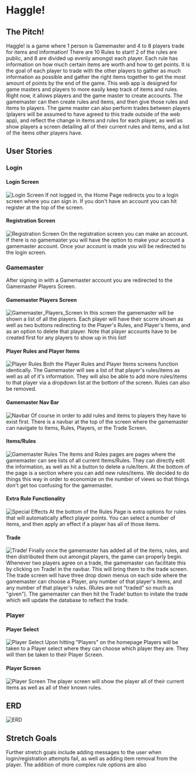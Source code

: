 # Haggle!
## The Pitch!
Haggle! is a game where 1 person is Gamemaster and 4 to 8 players trade for items and information! There are 10 Rules to start! 2 of the rules are public, and 8 are divided up evenly amongst each player. Each rule has information on how much certain items are worth and how to get points. It is the goal of each player to trade with the other players to gather as much information as possible and gather the right items together to get the most amount of points by the end of the game. This web app is designed for game masters and players to more easily keep track of items and rules. Right now, it allows players and the game master to create accounts. The gamemaster can then create rules and items, and then give those rules and items to players. The game master can also perform trades between players (players will be assumed to have agreed to this trade outside of the web app), and reflect the change in items and rules for each player, as well as show players a screen detailing all of their current rules and items, and a list of the items other players have. 
## User Stories
### Login
#### Login Screen
![Login Screen](haggle_screenshots/login.png)
If not logged in, the Home Page redirects you to a login screen where you can sign in. If you don't have an account you can hit register at the top of the screen.
#### Registration Screen
![Registration Screen](haggle_screenshots/register.png)
On the registration screen you can make an account. If there is no gamemaster you will have the option to make your account a gamemaster account. Once your account is made you will be redirected to the login screen.
### Gamemaster
After signing in with a Gamemaster account you are redirected to the Gamemaster Players Screen.
#### Gamemaster Players Screen
![Gamemaster_Players_Screen](haggle_screenshots/gamemaster_players.png)
In this screen the gamemaster will be shown a list of all the players. Each player will have their scorre shown as well as two buttons redirecting to the Player's Rules, and Player's Items, and as an option to delete that player. Note that player accounts have to be created first for any players to show up in this list!
#### Player Rules and Player Items
![Player Rules](haggle_screenshots/player_rules.png)
Both the Player Rules and Player Items screens function identically. The Gamemaster will see a list of that player's rules/items as well as all of it's information. They will also be able to add more rules/items to that player via a dropdown list at the bottom of the screen. Rules can also be removed.
#### Gamemaster Nav Bar
![Navbar](haggle_screenshots/navbar.png)
Of course in order to add rules and items to players they have to exist first. There is a navbar at the top of the screen where the gamemaster can navigate to Items, Rules, Players, or the Trade Screen.
#### Items/Rules
![Gamemaster Rules](haggle_screenshots/gamemaster_rules.png)
The Items and Rules pages are pages where the gamemaster can see lists of all current Items/Rules. They can directly edit the information, as well as hit a button to delete a rule/item. At the bottom of the page is a section where you can add new rules/items. We decided to do things this way in order to economize on the number of views so that things don't get too confusing for the gamemaster.
#### Extra Rule Functionality
![Special Effects](haggle_screenshots/special_effects.png)
At the bottom of the Rules Page is extra options for rules that will automatically affect player points. You can select a number of items, and then apply an effect if a player has all of those items.
#### Trade
![Trade!](haggle_wireframes/route_gamemaster_trade.png)
Finally once the gamemaster has added all of the items, rules, and then distributed them out amongst players, the game can properly begin. Whenever two players agree on a trade, the gamemaster can facilitate this by clicking on Trade! in the navbar. This will bring them to the trade screen. The trade screen will have three drop down menus on each side where the gamemaster can choose a Player, any number of that player's items, and any number of that player's rules. (Rules are not "traded" so much as "given"). The gamemaster can then hit the Trade! button to initate the trade which will update the database to reflect the trade.
### Player
#### Player Select
![Player Select](haggle_wireframes/route_players.png)
Upon hitting "Players" on the homepage Players will be taken to a Player select where they can choose which player they are. They will then be taken to their Player Screen.
#### Player Screen
![Player Screen](haggle_wireframes/player_wireframe.png)
The player screen will show the player all of their current items as well as all of their known rules.
## ERD
![ERD](haggle_wireframes/ERD.png)
## Stretch Goals
Further stretch goals include adding messages to the user when login/registration attempts fail, as well as adding item removal from the player. The addition of more complex rule options are also 
